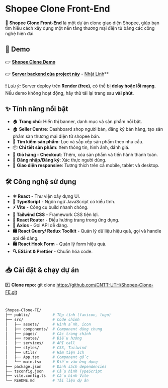 # Shopee Clone Front-End

📢 **Shopee Clone Front-End** là một dự án clone giao diện Shopee, giúp bạn tìm hiểu cách xây dựng một nền tảng thương mại điện tử bằng các công nghệ hiện đại.

## 🚀 Demo
👉 **[Shopee Clone Demo](https://shopee-reactjs-zeta.vercel.app)**

👉 **[Server backend của project này](https://shopee-clone-be.onrender.com/api-docs)**  -  [Nhật Linh](https://github.com/linhhuynhcoding)**

❗ *Lưu ý:* Server deploy trên **Render (free)**, có thể bị **delay hoặc lỗi mạng**. Nếu demo không hoạt động, hãy thử tải lại trang sau **vài phút**.


## ✨ Tính năng nổi bật
- 🏠 **Trang chủ**: Hiển thị banner, danh mục và sản phẩm nổi bật.
- 🏠 **Seller Centre**: Dashboard shop người bán, đăng ký bán hàng, tạo sản phẩm sàn thương mại điện tử shopee bán.
- 🔎 **Tìm kiếm sản phẩm**: Lọc và sắp xếp sản phẩm theo nhu cầu.
- 📦 **Chi tiết sản phẩm**: Xem thông tin, hình ảnh, đánh giá.
- 🛒 **Giỏ hàng - Checkout**: Thêm, xóa sản phẩm và tiến hành thanh toán.
- 🔑 **Đăng nhập/Đăng ký**: Xác thực người dùng.
- 📱 **Giao diện responsive**: Tương thích trên cả mobile, tablet và desktop.

## 🛠 Công nghệ sử dụng
- **⚛ React** - Thư viện xây dựng UI.
- **📜 TypeScript** - Ngôn ngữ JavaScript có kiểu tĩnh.
- **⚡ Vite** - Công cụ build nhanh chóng.
- **🎨 Tailwind CSS** - Framework CSS tiện lợi.
- **🚦 React Router** - Điều hướng trang trong ứng dụng.
- **🔗 Axios** - Gọi API dễ dàng.
- **🛍 React Query/ Redux Toolkit** - Quản lý dữ liệu hiệu quả, gọi và handle api dễ dàng.
- **🛍 React Hook Form** - Quản lý form hiệu quả.
- **🔍 ESLint & Prettier** - Chuẩn hóa code.

## 📥 Cài đặt & chạy dự án
1️⃣ **Clone repo:** 
git clone https://github.com/CNTT-UTH/Shopee-Clone-FE.git
```bash 


Shopee-Clone-FE/
├── public/          # Tệp tĩnh (favicon, logo)
├── src/             # Code chính
│   ├── assets/      # Hình ảnh, icon
│   ├── components/  # Component dùng chung
│   ├── pages/       # Các trang chính
│   ├── routes/      # Điều hướng
│   ├── services/    # API call
│   ├── styles/      # CSS, Tailwind
│   ├── utils/       # Hàm tiện ích
│   ├── App.tsx      # Component gốc
│   └── main.tsx     # Điểm vào ứng dụng
├── package.json     # Danh sách dependencies
├── tsconfig.json    # Cấu hình TypeScript
├── vite.config.ts   # Cấu hình Vite
└── README.md        # Tài liệu dự án


